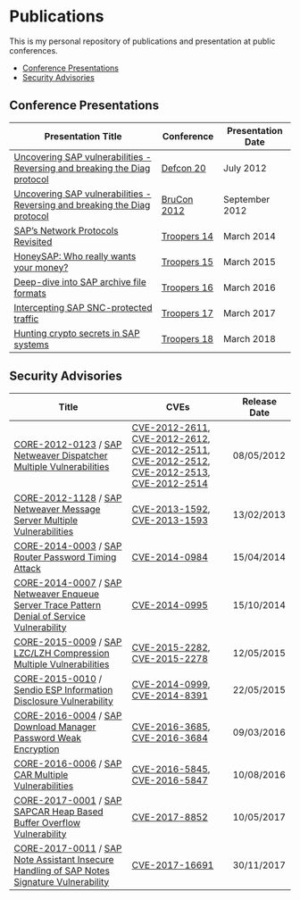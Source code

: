 # Publications

This is my personal repository of publications and presentation at public conferences.

* [Conference Presentations](#conference-presentations)
* [Security Advisories](#security-advisories)

## Conference Presentations

| Presentation Title | Conference | Presentation Date |
| --- | --- | --- |
| [Uncovering SAP vulnerabilities - Reversing and breaking the Diag protocol](presentations/2012-Defcon/MartinGallo-Defcon20.pdf) | [Defcon 20](https://www.defcon.org/html/links/dc-archives/dc-20-archive.html#Gallo) | July 2012 |
| [Uncovering SAP vulnerabilities - Reversing and breaking the Diag protocol](presentations/2012-BruCon/MartinGallo-BruCon12.pdf) | [BruCon 2012](http://2012.brucon.org/index.php/Talks_and_workshops.html#Martin_Gallo_-_Uncovering_SAP_vulnerabilities:_dissecting_and_breaking_the_Diag_protocol) | September 2012 |
| [SAP’s Network Protocols Revisited](presentations/2014-Troopers) | [Troopers 14](https://www.troopers.de/events/troopers14/40_saps_network_protocols_revisited/) | March 2014 |
| [HoneySAP: Who really wants your money?](presentations/2015-Troopers/HoneySAP-Slides.pdf) | [Troopers 15](https://www.troopers.de/events/troopers15/270_honeysap_who_really_wants_your_money/) | March 2015 |
| [Deep-dive into SAP archive file formats](presentations/2016-Troopers/SAPCarTalk-Slides.pdf) | [Troopers 16](https://www.troopers.de/events/troopers16/628_deep-dive_into_sap_archive_file_formats/) | March 2016 |
| [Intercepting SAP SNC-protected traffic](presentations/2017-Troopers/TR17-Intercepting-SNC-protected-traffic.pdf) | [Troopers 17](https://www.troopers.de/troopers17/talks/763-intercepting-sap-snc-protected-traffic/) | March 2017 |
| [Hunting crypto secrets in SAP systems](presentations/2018-Troopers/TR18-Hunting-crypto-secrets-in-SAP-systems-vFinal.pdf) | [Troopers 18](https://www.troopers.de/troopers18/agenda/fzzux9/) | March 2018 |

## Security Advisories

| Title | CVEs | Release Date |
| --- | --- | --- |
| [CORE-2012-0123](advisories/CORE-2012-0123.txt) / [SAP Netweaver Dispatcher Multiple Vulnerabilities](https://www.coresecurity.com/content/sap-netweaver-dispatcher-multiple-vulnerabilities) | [CVE-2012-2611](https://cve.mitre.org/cgi-bin/cvename.cgi?name=2012-2611), [CVE-2012-2612](https://cve.mitre.org/cgi-bin/cvename.cgi?name=2012-2612), [CVE-2012-2511](https://cve.mitre.org/cgi-bin/cvename.cgi?name=2012-2511), [CVE-2012-2512](https://cve.mitre.org/cgi-bin/cvename.cgi?name=2012-2512), [CVE-2012-2513](https://cve.mitre.org/cgi-bin/cvename.cgi?name=2012-2513), [CVE-2012-2514](https://cve.mitre.org/cgi-bin/cvename.cgi?name=2012-2514) | 08/05/2012 |
| [CORE-2012-1128](advisories/CORE-2012-1128.txt) / [SAP Netweaver Message Server Multiple Vulnerabilities](https://www.coresecurity.com/content/SAP-netweaver-msg-srv-multiple-vulnerabilities) | [CVE-2013-1592](https://cve.mitre.org/cgi-bin/cvename.cgi?name=2013-1592), [CVE-2013-1593](https://cve.mitre.org/cgi-bin/cvename.cgi?name=2013-1593) | 13/02/2013 |
| [CORE-2014-0003](advisories/CORE-2014-0003.txt) / [SAP Router Password Timing Attack](https://www.coresecurity.com/advisories/sap-router-password-timing-attack) | [CVE-2014-0984](https://cve.mitre.org/cgi-bin/cvename.cgi?name=2014-0984) | 15/04/2014 |
| [CORE-2014-0007](advisories/CORE-2014-0007.txt) / [SAP Netweaver Enqueue Server Trace Pattern Denial of Service Vulnerability](https://www.coresecurity.com/advisories/sap-netweaver-enqueue-server-trace-pattern-denial-service-vulnerability) | [CVE-2014-0995](https://cve.mitre.org/cgi-bin/cvename.cgi?name=2014-0995) | 15/10/2014 |
| [CORE-2015-0009](advisories/CORE-2015-0009.txt) / [SAP LZC/LZH Compression Multiple Vulnerabilities](https://www.coresecurity.com/advisories/sap-lzc-lzh-compression-multiple-vulnerabilities) | [CVE-2015-2282](https://cve.mitre.org/cgi-bin/cvename.cgi?name=2015-2282), [CVE-2015-2278](https://cve.mitre.org/cgi-bin/cvename.cgi?name=2015-2278) | 12/05/2015 |
| [CORE-2015-0010](advisories/CORE-2015-0010.txt) / [Sendio ESP Information Disclosure Vulnerability](https://www.coresecurity.com/advisories/sendio-esp-information-disclosure-vulnerability) | [CVE-2014-0999](https://cve.mitre.org/cgi-bin/cvename.cgi?name=2014-0999), [CVE-2014-8391](https://cve.mitre.org/cgi-bin/cvename.cgi?name=2014-8391) | 22/05/2015 |
| [CORE-2016-0004](advisories/CORE-2016-0004.txt) / [SAP Download Manager Password Weak Encryption](https://www.coresecurity.com/advisories/sap-download-manager-password-weak-encryption) | [CVE-2016-3685](https://cve.mitre.org/cgi-bin/cvename.cgi?name=2016-3685), [CVE-2016-3684](https://cve.mitre.org/cgi-bin/cvename.cgi?name=2016-3684) | 09/03/2016 |
| [CORE-2016-0006](advisories/CORE-2016-0006.txt) / [SAP CAR Multiple Vulnerabilities](https://www.coresecurity.com/advisories/sap-car-multiple-vulnerabilities) | [CVE-2016-5845](https://cve.mitre.org/cgi-bin/cvename.cgi?name=2016-5845), [CVE-2016-5847](https://cve.mitre.org/cgi-bin/cvename.cgi?name=2016-5847) | 10/08/2016 |
| [CORE-2017-0001](advisories/CORE-2017-0001.txt) / [SAP SAPCAR Heap Based Buffer Overflow Vulnerability](https://www.coresecurity.com/advisories/sap-sapcar-heap-based-buffer-overflow-vulnerability) | [CVE-2017-8852](https://cve.mitre.org/cgi-bin/cvename.cgi?name=2017-8852) | 10/05/2017 |
| [CORE-2017-0011](advisories/CORE-2017-0011.txt) / [SAP Note Assistant Insecure Handling of SAP Notes Signature Vulnerability](https://www.coresecurity.com/advisories/sap-note-assistant-insecure-handling-sap-notes-signature-vulnerability) | [CVE-2017-16691](https://cve.mitre.org/cgi-bin/cvename.cgi?name=2017-16691) | 30/11/2017 |

